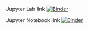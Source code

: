 
Jupyter Lab link
[![Binder](https://mybinder.org/badge_logo.svg)](https://mybinder.org/v2/gh/jws48/ismb2019/master?urlpath=lab)

Jupyter Notebook link
[![Binder](https://mybinder.org/badge_logo.svg)](https://mybinder.org/v2/gh/jws48/ismb2019/master)
